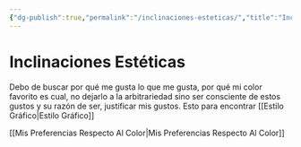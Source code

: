 ```yaml
---
{"dg-publish":true,"permalink":"/inclinaciones-esteticas/","title":"Inclinaciones Estéticas","tags":["Idea,"],"noteIcon":"","created":"2023-04-26T10:15:58.768-05:00","updated":"2023-04-26T10:37:38.652-05:00"}
---
```



# Inclinaciones Estéticas

Debo de buscar por qué me gusta lo que me gusta, por qué mi color favorito es cual, no dejarlo a la arbitrariedad sino ser consciente de estos gustos y su razón de ser, justificar mis gustos. Esto para encontrar [[Estilo Gráfico\|Estilo Gráfico]]

[[Mis Preferencias Respecto Al Color\|Mis Preferencias Respecto Al Color]]
